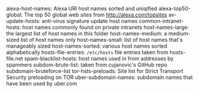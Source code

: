 alexa-host-names: Alexa URI host names sorted and uniqified
alexa-top50-global: The top 50 global web sites from http://alexa.com/topsites
av-update-hosts: anti-virus signature update host names
common-intranet-hosts: host names commonly found on private intranets
host-names-large: the largest list of host names in this folder
host-names-medium: a medium-sized list of host names only
host-names-small: list of host names that's manageably sized
host-names-sorted: various host names sorted alphabetically
hosts-file-entries: `/etc/hosts` file entries taken from hosts-file.net
spam-blacklist-hosts: host names used in from addresses by spammers
subdom-brute-list: taken from cujanovic's GitHub repo subdomain-bruteforce-list
tor-hsts-preloads: Site list for Strict Transport Security preloading on TOR
uber-subdomain-names: subdomain names that have been used by uber.com

